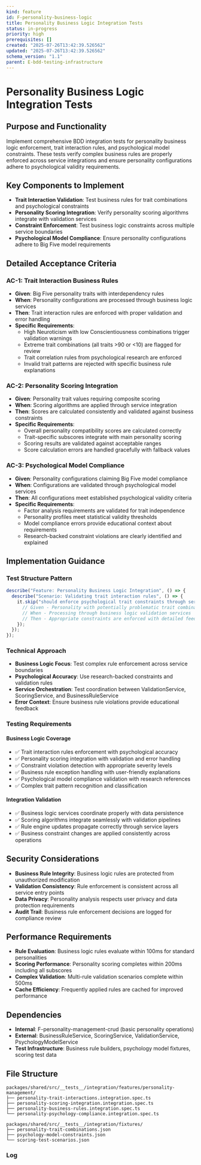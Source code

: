 ```yaml
---
kind: feature
id: F-personality-business-logic
title: Personality Business Logic Integration Tests
status: in-progress
priority: high
prerequisites: []
created: "2025-07-26T13:42:39.526562"
updated: "2025-07-26T13:42:39.526562"
schema_version: "1.1"
parent: E-bdd-testing-infrastructure
---
```


# Personality Business Logic Integration Tests

## Purpose and Functionality

Implement comprehensive BDD integration tests for personality business logic enforcement, trait interaction rules, and psychological model constraints. These tests verify complex business rules are properly enforced across service integrations and ensure personality configurations adhere to psychological validity requirements.

## Key Components to Implement

- **Trait Interaction Validation**: Test business rules for trait combinations and psychological constraints
- **Personality Scoring Integration**: Verify personality scoring algorithms integrate with validation services
- **Constraint Enforcement**: Test business logic constraints across multiple service boundaries
- **Psychological Model Compliance**: Ensure personality configurations adhere to Big Five model requirements

## Detailed Acceptance Criteria

### AC-1: Trait Interaction Business Rules

- **Given**: Big Five personality traits with interdependency rules
- **When**: Personality configurations are processed through business logic services
- **Then**: Trait interaction rules are enforced with proper validation and error handling
- **Specific Requirements**:
  - High Neuroticism with low Conscientiousness combinations trigger validation warnings
  - Extreme trait combinations (all traits >90 or <10) are flagged for review
  - Trait correlation rules from psychological research are enforced
  - Invalid trait patterns are rejected with specific business rule explanations

### AC-2: Personality Scoring Integration

- **Given**: Personality trait values requiring composite scoring
- **When**: Scoring algorithms are applied through service integration
- **Then**: Scores are calculated consistently and validated against business constraints
- **Specific Requirements**:
  - Overall personality compatibility scores are calculated correctly
  - Trait-specific subscores integrate with main personality scoring
  - Scoring results are validated against acceptable ranges
  - Score calculation errors are handled gracefully with fallback values

### AC-3: Psychological Model Compliance

- **Given**: Personality configurations claiming Big Five model compliance
- **When**: Configurations are validated through psychological model services
- **Then**: All configurations meet established psychological validity criteria
- **Specific Requirements**:
  - Factor analysis requirements are validated for trait independence
  - Personality profiles meet statistical validity thresholds
  - Model compliance errors provide educational context about requirements
  - Research-backed constraint violations are clearly identified and explained

## Implementation Guidance

### Test Structure Pattern

```typescript
describe("Feature: Personality Business Logic Integration", () => {
  describe("Scenario: Validating trait interaction rules", () => {
    it.skip("should enforce psychological trait constraints through service integration", async () => {
      // Given - Personality with potentially problematic trait combinations
      // When - Processing through business logic validation services
      // Then - Appropriate constraints are enforced with detailed feedback
    });
  });
});
```

### Technical Approach

- **Business Logic Focus**: Test complex rule enforcement across service boundaries
- **Psychological Accuracy**: Use research-backed constraints and validation rules
- **Service Orchestration**: Test coordination between ValidationService, ScoringService, and BusinessRuleService
- **Error Context**: Ensure business rule violations provide educational feedback

### Testing Requirements

#### Business Logic Coverage

- ✅ Trait interaction rules enforcement with psychological accuracy
- ✅ Personality scoring integration with validation and error handling
- ✅ Constraint violation detection with appropriate severity levels
- ✅ Business rule exception handling with user-friendly explanations
- ✅ Psychological model compliance validation with research references
- ✅ Complex trait pattern recognition and classification

#### Integration Validation

- ✅ Business logic services coordinate properly with data persistence
- ✅ Scoring algorithms integrate seamlessly with validation pipelines
- ✅ Rule engine updates propagate correctly through service layers
- ✅ Business constraint changes are applied consistently across operations

## Security Considerations

- **Business Rule Integrity**: Business logic rules are protected from unauthorized modification
- **Validation Consistency**: Rule enforcement is consistent across all service entry points
- **Data Privacy**: Personality analysis respects user privacy and data protection requirements
- **Audit Trail**: Business rule enforcement decisions are logged for compliance review

## Performance Requirements

- **Rule Evaluation**: Business logic rules evaluate within 100ms for standard personalities
- **Scoring Performance**: Personality scoring completes within 200ms including all subscores
- **Complex Validation**: Multi-rule validation scenarios complete within 500ms
- **Cache Efficiency**: Frequently applied rules are cached for improved performance

## Dependencies

- **Internal**: F-personality-management-crud (basic personality operations)
- **External**: BusinessRuleService, ScoringService, ValidationService, PsychologyModelService
- **Test Infrastructure**: Business rule builders, psychology model fixtures, scoring test data

## File Structure

```
packages/shared/src/__tests__/integration/features/personality-management/
├── personality-trait-interactions.integration.spec.ts
├── personality-scoring-integration.integration.spec.ts
├── personality-business-rules.integration.spec.ts
└── personality-psychology-compliance.integration.spec.ts

packages/shared/src/__tests__/integration/fixtures/
├── personality-trait-combinations.json
├── psychology-model-constraints.json
└── scoring-test-scenarios.json
```

### Log
